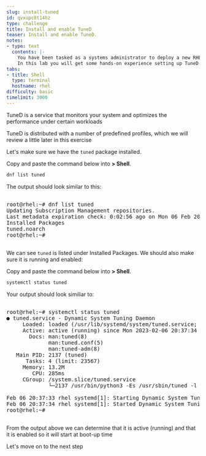 ```yaml
---
slug: install-tuned
id: qvxupc8t14hz
type: challenge
title: Install and enable TuneD
teaser: Install and enable TuneD.
notes:
- type: text
  contents: |-
    You have been tasked as a systems administrator to deploy a new RHEL 9 server and tune it for running Microsoft SQL Server.
    In this lab you will get some hands-on experience setting up TuneD to assist you with the tuning portion of this task and you will create a custom TuneD profile to optimize it for your use case.
tabs:
- title: Shell
  type: terminal
  hostname: rhel
difficulty: basic
timelimit: 3000
---
```


TuneD is a service that monitors your system and optimizes the performance under certain workloads

TuneD is distributed with a number of predefined profiles, which we will review a little later in this exercise

Let's make sure we have the `tuned` package installed.

Copy and paste the command below into __> Shell__.

```bash
dnf list tuned
```

The output should look similar to this:

<pre>

root@rhel:~# dnf list tuned
Updating Subscription Management repositories.
Last metadata expiration check: 0:02:56 ago on Mon 06 Feb 2023 08:35:50 PM UTC.
Installed Packages
tuned.noarch                                                              2.19.0-1.el9                                                               @rhel-9-for-x86_64-baseos-rpms
root@rhel:~#

</pre>

We can see `tuned` is listed under Installed Packages.  We should also make sure it is running and enabled:

Copy and paste the command below into __> Shell__.

```bash
systemctl status tuned
```

Your output should look similiar to:

<pre>

root@rhel:~# systemctl status tuned
● tuned.service - Dynamic System Tuning Daemon
     Loaded: loaded (/usr/lib/systemd/system/tuned.service; enabled; vendor preset: enabled)
     Active: active (running) since Mon 2023-02-06 20:37:34 UTC; 3min 4s ago
       Docs: man:tuned(8)
             man:tuned.conf(5)
             man:tuned-adm(8)
   Main PID: 2137 (tuned)
      Tasks: 4 (limit: 23567)
     Memory: 13.2M
        CPU: 285ms
     CGroup: /system.slice/tuned.service
             └─2137 /usr/bin/python3 -Es /usr/sbin/tuned -l -P

Feb 06 20:37:33 rhel systemd[1]: Starting Dynamic System Tuning Daemon...
Feb 06 20:37:34 rhel systemd[1]: Started Dynamic System Tuning Daemon.
root@rhel:~#

</pre>

From the output above we can determine that it is active (running) and that it is enabled so it will start at boot-up time

Let's move on to the next step